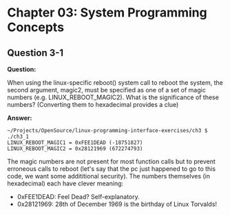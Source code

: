 Chapter 03: System Programming Concepts
=======================================

Question 3-1
------------

**Question:**

When using the linux-specific reboot() system call to reboot the
system, the second argument, magic2, must be specified as one of a
set of magic numbers (e.g. LINUX_REBOOT_MAGIC2).  What is the
significance of these numbers? (Converting them to hexadecimal
provides a clue)

**Answer:**

```
~/Projects/OpenSource/linux-programming-interface-exercises/ch3 $ ./ch3_1
LINUX_REBOOT_MAGIC1 = 0xFEE1DEAD (-18751827)
LINUX_REBOOT_MAGIC2 = 0x28121969 (672274793)
```

The magic numbers are not present for most function calls but to
prevent erroneous calls to reboot (let's say that the pc just happened
to go to this code, we want some addititional security).  The numbers
themselves (in hexadecimal) each have clever meaning:

 - 0xFEE1DEAD: Feel Dead?  Self-explanatory.
 - 0x28121969: 28th of December 1969 is the birthday of Linux
   Torvalds!
